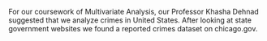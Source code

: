 For our coursework of Multivariate Analysis, our Professor Khasha Dehnad suggested that we analyze crimes in United States. After looking at state government websites we found a reported crimes dataset on chicago.gov.
